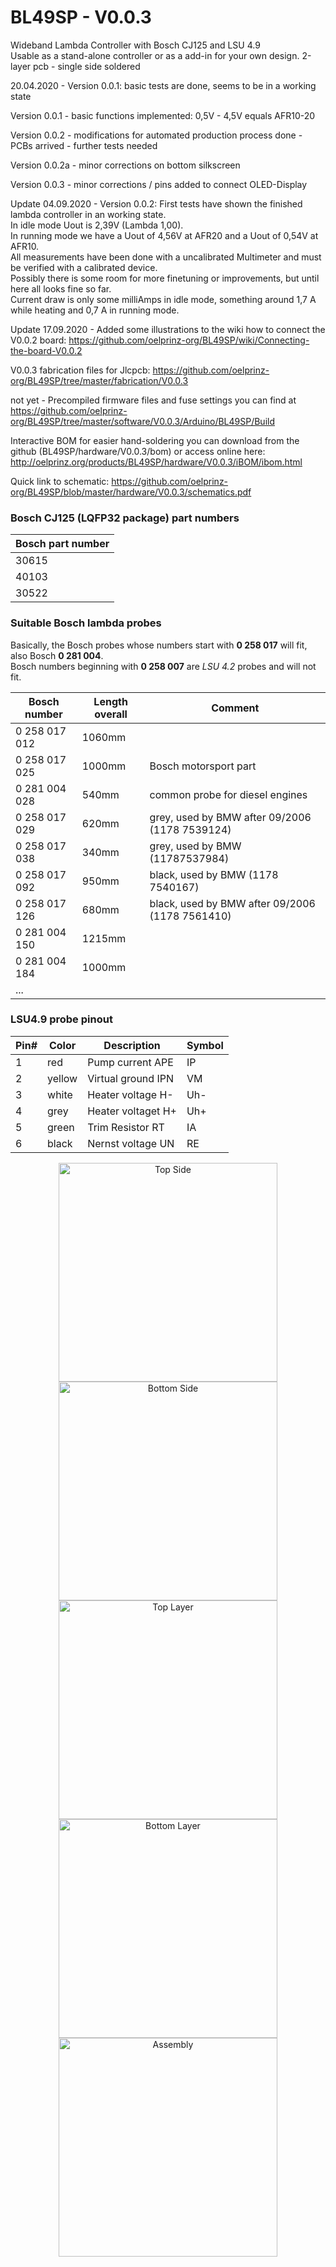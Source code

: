 # BL49SP  -  V0.0.3
Wideband Lambda Controller with Bosch CJ125 and LSU 4.9<br/>
Usable as a stand-alone controller or as a add-in for your own design. 2-layer pcb - single side soldered<br/>

20.04.2020 - Version 0.0.1: basic tests are done, seems to be in a working state<br/>

Version 0.0.1 - basic functions implemented: 0,5V - 4,5V equals AFR10-20<br/>

Version 0.0.2 - modifications for automated production process done - PCBs arrived - further tests needed<br/>

Version 0.0.2a - minor corrections on bottom silkscreen<br/>

Version 0.0.3 - minor corrections / pins added to connect OLED-Display<br/>

Update 04.09.2020 - Version 0.0.2: First tests have shown the finished lambda controller in an working state.<br/>
In idle mode Uout is 2,39V (Lambda 1,00).<br/>
In running mode we have a Uout of 4,56V at AFR20 and a Uout of 0,54V at AFR10.<br/>
All measurements have been done with a uncalibrated Multimeter and must be verified with a calibrated device.<br/>
Possibly there is some room for more finetuning or improvements, but until here all looks fine so far. <br/>
Current draw is only some milliAmps in idle mode, something around 1,7 A while heating and 0,7 A in running mode.<br/>

Update 17.09.2020 - Added some illustrations to the wiki how to connect the V0.0.2 board: https://github.com/oelprinz-org/BL49SP/wiki/Connecting-the-board-V0.0.2

V0.0.3 fabrication files for Jlcpcb: https://github.com/oelprinz-org/BL49SP/tree/master/fabrication/V0.0.3

not yet - Precompiled firmware files and fuse settings you can find at https://github.com/oelprinz-org/BL49SP/tree/master/software/V0.0.3/Arduino/BL49SP/Build<br/>

Interactive BOM for easier hand-soldering you can download from the github (BL49SP/hardware/V0.0.3/bom)
or access online here: http://oelprinz.org/products/BL49SP/hardware/V0.0.3/iBOM/ibom.html <br/>

Quick link to schematic: https://github.com/oelprinz-org/BL49SP/blob/master/hardware/V0.0.3/schematics.pdf <br/>

### Bosch CJ125 (LQFP32 package) part numbers

|Bosch part number|
|:----------------|
|30615|
|40103|
|30522|

### Suitable Bosch lambda probes

Basically, the Bosch probes whose numbers start with **0 258 017** will fit, also Bosch **0 281 004**.  
Bosch numbers beginning with **0 258 007** are *LSU 4.2* probes and will not fit.

|Bosch number  |Length overall|Comment|
|--------------|--------------|-------|
|0 258 017 012 |1060mm||
|0 258 017 025 |1000mm|Bosch motorsport part|
|0 281 004 028 |540mm|common probe for diesel engines|
|0 258 017 029 |620mm|grey, used by BMW after 09/2006 (1178 7539124)|
|0 258 017 038 |340mm|grey, used by BMW (11787537984)|
|0 258 017 092 |950mm|black, used by BMW (1178 7540167)|
|0 258 017 126 |680mm|black, used by BMW after 09/2006 (1178 7561410)|
|0 281 004 150 |1215mm||
|0 281 004 184 |1000mm||
|...|||

### LSU4.9 probe pinout

|Pin#|Color|Description|Symbol|
|----|-----|--------|-----------|
|1|red|Pump current APE|IP|
|2|yellow|Virtual ground IPN|VM|
|3|white|Heater voltage H-|Uh-|
|4|grey|Heater voltaget H+|Uh+|
|5|green|Trim Resistor RT|IA|
|6|black|Nernst voltage UN|RE| <br/>


<p align="center">
  <img src="hardware/V0.0.3/top.png" width="350" title="Top Side">
  <img src="hardware/V0.0.3/bottom.png" width="350" alt="Bottom Side"><br/>
  <img src="hardware/V0.0.3/top_layer.png" width="350" title="Top Layer">
  <img src="hardware/V0.0.3/bottom_layer.png" width="350" alt="Bottom Layer">
  <img src="hardware/V0.0.3/assembly_V0.0.3.png" width="350" alt="Assembly">
  
</p>

